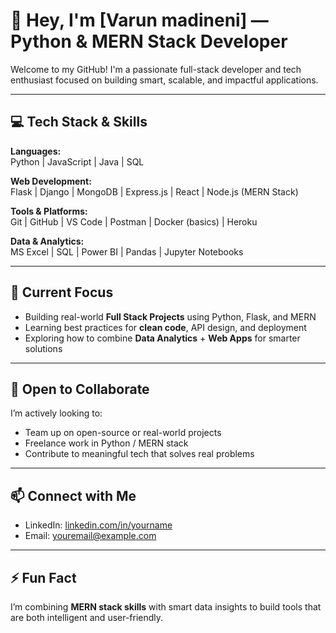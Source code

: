 # 👋 Hey, I'm [Varun madineni] — Python & MERN Stack Developer

Welcome to my GitHub! I'm a passionate full-stack developer and tech enthusiast focused on building smart, scalable, and impactful applications.

---

## 💻 Tech Stack & Skills

**Languages:**  
Python | JavaScript | Java | SQL

**Web Development:**  
Flask | Django | MongoDB | Express.js | React | Node.js (MERN Stack)

**Tools & Platforms:**  
Git | GitHub | VS Code | Postman | Docker (basics) | Heroku

**Data & Analytics:**  
MS Excel | SQL | Power BI | Pandas | Jupyter Notebooks

---

## 🚀 Current Focus

- Building real-world **Full Stack Projects** using Python, Flask, and MERN
- Learning best practices for **clean code**, API design, and deployment
- Exploring how to combine **Data Analytics** + **Web Apps** for smarter solutions

---

## 🤝 Open to Collaborate

I’m actively looking to:

- Team up on open-source or real-world projects
- Freelance work in Python / MERN stack
- Contribute to meaningful tech that solves real problems

---

## 📫 Connect with Me

- LinkedIn: [linkedin.com/in/yourname](https://linkedin.com/in/varunmadineni)
- Email: youremail@example.com

---

## ⚡ Fun Fact

I’m combining **MERN stack skills** with smart data insights to build tools that are both intelligent and user-friendly.
